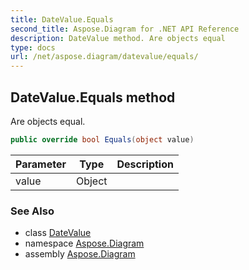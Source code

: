 ```yaml
---
title: DateValue.Equals
second_title: Aspose.Diagram for .NET API Reference
description: DateValue method. Are objects equal
type: docs
url: /net/aspose.diagram/datevalue/equals/
---
```

## DateValue.Equals method

Are objects equal.

```csharp
public override bool Equals(object value)
```

| Parameter | Type | Description |
| --- | --- | --- |
| value | Object |  |

### See Also

* class [DateValue](../)
* namespace [Aspose.Diagram](../../datevalue/)
* assembly [Aspose.Diagram](../../../)


